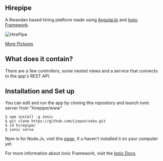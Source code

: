 ## Hirepipe

 A Rwandan based hiring platform made using [AngularJs](https://docs.angularjs.org/api) and [Ionic Framework](https://ionicframework.com).
 
 ![HirePipe](https://i.imgur.com/k3g7VL8.png?1)
 
[More Pictures](https://imgur.com/gallery/WhZV4Sc)

## What does it contain?

There are a few controllers, some nested views and a service that connects to the app's REST API.
 
 ## Installation and Set up
 
 You can edit and run the app by cloning this repository and launch ionic server from "hirepipe/www"
 
 ```shellsession
$ npm install -g ionic
$ git clone https://github.com/Liopun/seka.git
$ cd hirepipe/
$ ionic serve
```

Npm is for Node.Js, visit this [page](https://nodejs.org/en/download/), if u haven't installed it on your computer yet.

For more information about Ionic Framework, visit the [Ionic Docs](https://ionicframework.com/getting-started).
 
 
 
